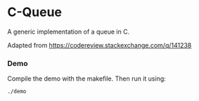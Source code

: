 # C-Queue
A generic implementation of a queue in C.

Adapted from https://codereview.stackexchange.com/q/141238

### Demo

Compile the demo with the makefile. Then run it using:

`./demo`